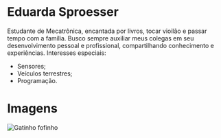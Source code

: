 # Eduarda Sproesser
Estudante de Mecatrônica, encantada por livros, tocar vioilão e passar tempo com a família. Busco sempre auxiliar meus colegas em seu desenvolvimento pessoal e profissional, compartilhando conhecimento e experiências.
Interesses especiais:
 - Sensores;
 - Veículos terrestres;
 - Programação.
 
 # Imagens
 ![Gatinho fofinho](https://mega.ibxk.com.br/2020/12/21/21083401963020.jpg?ims=610x.jpg)

